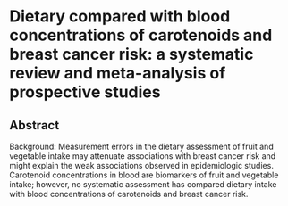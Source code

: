 # Dietary compared with blood concentrations of carotenoids and breast cancer risk: a systematic review and meta-analysis of prospective studies

## Abstract

Background: Measurement errors in the dietary assessment of fruit and vegetable intake may attenuate associations with breast cancer risk and might explain the weak associations observed in epidemiologic studies. Carotenoid concentrations in blood are biomarkers of fruit and vegetable intake; however, no systematic assessment has compared dietary intake with blood concentrations of carotenoids and breast cancer risk. 